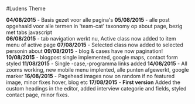 #Ludens Theme

**04/08/2015** - Basis gezet voor alle pagina's
**05/08/2015** - alle post opgehaald voor alle termen in 'team-cat' taxonomy op about page, bezig met tabs javascript  
**06/08/2015** - tab navigation werkt nu, Active class now added to item menu of active page
**07/08/2015** - Selected class now added to selected personin about
**09/08/2015** - blog & cases have now pagination!
**10/08/2015** - blogpost single implemented, google maps, contact form styled
**11/08/2015** - Single -case,-programma links added
**14/08/2015** - All zooms working, new mobile menu implented, alle punten afgewerkt, google marker
**16/08/2015** - Pagehead images now on random if no featured image, minor fixes hover, blog etc
**17/08/2015** - **First version** Added the custom headings in the editor, added interview categorie and fields, styled contact page, minor fixes.
